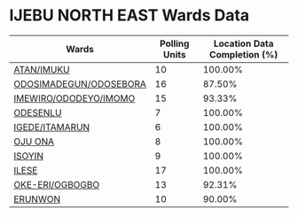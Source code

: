 
# IJEBU NORTH EAST Wards Data

| Wards | Polling Units | Location Data Completion (%) |
| ---- | ----- | ------- |
| [ATAN/IMUKU](./wards/17374-atan/imuku) | 10 | 100.00% |
| [ODOSIMADEGUN/ODOSEBORA](./wards/17375-odosimadegun/odosebora) | 16 | 87.50% |
| [IMEWIRO/ODODEYO/IMOMO](./wards/17376-imewiro/ododeyo/imomo) | 15 | 93.33% |
| [ODESENLU](./wards/17377-odesenlu) | 7 | 100.00% |
| [IGEDE/ITAMARUN](./wards/17378-igede/itamarun) | 6 | 100.00% |
| [OJU ONA](./wards/17379-oju-ona) | 8 | 100.00% |
| [ISOYIN](./wards/17380-isoyin) | 9 | 100.00% |
| [ILESE](./wards/17381-ilese) | 17 | 100.00% |
| [OKE-ERI/OGBOGBO](./wards/17382-oke-eri/ogbogbo) | 13 | 92.31% |
| [ERUNWON](./wards/17383-erunwon) | 10 | 90.00% |




